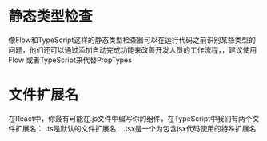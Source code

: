 # 静态类型检查

像Flow和TypeScript这样的静态类型检查器可以在运行代码之前识别某些类型的问题，他们还可以通过添加自动完成功能来改善开发人员的工作流程，，建议使用Flow 或者TypeScript来代替PropTypes

# 文件扩展名

在React中，你最有可能在.js文件中编写你的组件，在TypeScript中我们有两个文件扩展名：
.ts是默认的文件扩展名，.tsx是一个为包含jsx代码使用的特殊扩展名